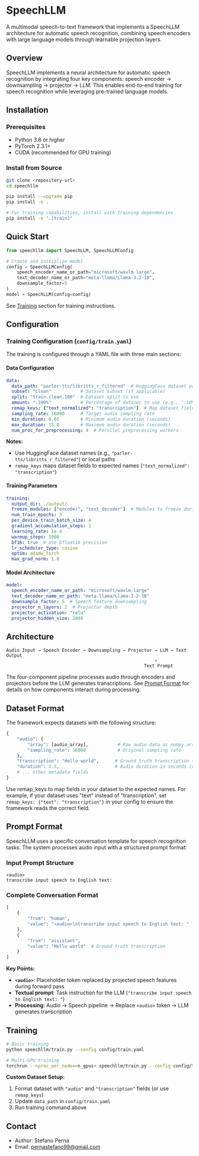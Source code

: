 # SpeechLLM

A multimodal speech-to-text framework that implements a SpeechLLM architecture for automatic speech recognition, combining speech encoders with large language models through learnable projection layers.

## Overview

SpeechLLM implements a neural architecture for automatic speech recognition by integrating four key components: speech encoder → downsampling → projector → LLM. This enables end-to-end training for speech recognition while leveraging pre-trained language models.

## Installation

### Prerequisites

- Python 3.8 or higher
- PyTorch 2.3.1+
- CUDA (recommended for GPU training)

### Install from Source

```bash
git clone <repository-url>
cd speechllm

pip install --upgrade pip
pip install -e .

# For training capabilities, install with training dependencies
pip install -e ".[train]"
```

## Quick Start

```python
from speechllm import SpeechLLM, SpeechLLMConfig

# Create and initialize model
config = SpeechLLMConfig(
    speech_encoder_name_or_path="microsoft/wavlm-large",
    text_decoder_name_or_path="meta-llama/Llama-3.2-1B",
    downsample_factor=5
)
model = SpeechLLM(config=config)
```

See [Training](#training) section for training instructions.

## Configuration

### Training Configuration (`config/train.yaml`)

The training is configured through a YAML file with three main sections:

#### Data Configuration
```yaml
data:
  data_path: "parler-tts/libritts_r_filtered"  # HuggingFace dataset path or local path
  subset: "clean"           # Dataset subset (if applicable)
  split: "train.clean.100"  # Dataset split to use
  amount: ":100%"           # Percentage of dataset to use (e.g., ":10%", ":1000")
  remap_keys: {"text_normalized": "transcription"}  # Map dataset fields to expected names
  sampling_rate: 16000      # Target audio sampling rate
  min_duration: 0.01        # Minimum audio duration (seconds)
  max_duration: 15.0        # Maximum audio duration (seconds)
  num_proc_for_preprocessing: 4  # Parallel preprocessing workers
```

**Notes:**
- Use HuggingFace dataset names (e.g., `"parler-tts/libritts_r_filtered"`) or local paths
- `remap_keys` maps dataset fields to expected names (`"text_normalized": "transcription"`)

#### Training Parameters
```yaml
training:
  output_dir: ./output/
  freeze_modules: ["encoder", "text_decoder"]  # Modules to freeze during training
  num_train_epochs: 3
  per_device_train_batch_size: 4
  gradient_accumulation_steps: 1
  learning_rate: 1e-4
  warmup_steps: 1000
  bf16: true  # Use bfloat16 precision
  lr_scheduler_type: cosine
  optim: adamw_torch
  max_grad_norm: 1.0
```

#### Model Architecture
```yaml
model:
  speech_encoder_name_or_path: "microsoft/wavlm-large"
  text_decoder_name_or_path: "meta-llama/Llama-3.2-1B"
  downsample_factor: 5  # Speech feature downsampling
  projector_n_layers: 2  # Projector depth
  projector_activation: "relu"
  projector_hidden_size: 2048
```



## Architecture

```
Audio Input → Speech Encoder → Downsampling → Projector → LLM → Text Output
                                                        ↑
                                                    Text Prompt
```

The four-component pipeline processes audio through encoders and projectors before the LLM generates transcriptions. See [Prompt Format](#prompt-format) for details on how components interact during processing.

## Dataset Format

The framework expects datasets with the following structure:

```python
{
    "audio": {
        "array": [audio_array],           # Raw audio data as numpy array or list
        "sampling_rate": 16000            # Original sampling rate
    },
    "transcription": "Hello world",      # Ground truth transcription text
    "duration": 2.5,                     # Audio duration in seconds (optional)
    # ... other metadata fields
}
```

Use remap_keys to map fields in your dataset to the expected names. For example, if your dataset uses "text" instead of "transcription", set `remap_keys: {"text": "transcription"}` in your config to ensure the framework reads the correct field.

## Prompt Format

SpeechLLM uses a specific conversation template for speech recognition tasks. The system processes audio input with a structured prompt format:

### Input Prompt Structure
```
<audio>
transcribe input speech to English text: 
```

### Complete Conversation Format
```python
[
    {
        "from": "human", 
        "value": "<audio>\ntranscribe input speech to English text: "
    },
    {
        "from": "assistant", 
        "value": "Hello world"  # Ground truth transcription
    }
]
```

**Key Points:**
- **`<audio>`**: Placeholder token replaced by projected speech features during forward pass
- **Textual prompt**: Task instruction for the LLM (`"transcribe input speech to English text: "`)
- **Processing**: Audio → Speech pipeline → Replace `<audio>` token → LLM generates transcription

## Training

```bash
# Basic training
python speechllm/train.py --config config/train.yaml

# Multi-GPU training  
torchrun --nproc_per_node=<n_gpus> speechllm/train.py --config config/train.yaml
```

**Custom Dataset Setup:**
1. Format dataset with `"audio"` and `"transcription"` fields (or use `remap_keys`)
2. Update `data_path` in `config/train.yaml` 
3. Run training command above

## Contact

- Author: Stefano Perna
- Email: pernastefano99@gmail.com
